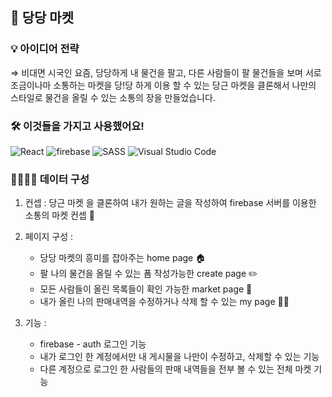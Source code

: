  ## ️🥕 당당 마켓


### 💡 아이디어 전략
⇒  비대면 시국인 요즘, 당당하게 내 물건을 팔고, 다른 사람들이 팔 물건들을 보며 서로 조금이나마 소통하는 마켓을 당!당 하게 이용 할 수 있는 당근 마켓을 클론해서 나만의 스타일로 물건을 올릴 수 있는 소통의 장을 만들었습니다.

### 🛠 이것들을 가지고 사용했어요!

 <img alt="React" src="https://img.shields.io/badge/react%20-%2320232a.svg?&style=for-the-badge&logo=react&logoColor=%2361DAFB"/>
 <img alt="firebase" src="https://img.shields.io/badge/firebase%20-red.svg?&style=for-the-badge&logo=FIREBASE&logoColor=white"/> 
 <img alt="SASS" src="https://img.shields.io/badge/STYLEDCOMPONENTS%20-hotpink.svg?&style=for-the-badge&logo=SASS&logoColor=white"/>  
 <img alt="Visual Studio Code" src="https://img.shields.io/badge/Visual%20Studio%20Code-0078d7.svg?&style=for-the-badge&logo=visual-studio-code&logoColor=white"/>



### 👩‍👩‍👧‍👦 데이터 구성

1. 컨셉 :  당근 마켓 을 클론하여 내가 원하는 글을 작성하여 firebase 서버를 이용한 소통의 마켓 컨셉 🥕

2. 페이지 구성 :  
    - 당당 마켓의 흥미를 잡아주는 home page 🏠
    - 팔 나의 물건을 올릴 수 있는 폼 작성가능한 create page ✏️
    - 모든 사람들이 올린 목록들이 확인 가능한 market page 🛒
    - 내가 올린 나의 판매내역을 수정하거나 삭제 할 수 있는 my page 👩🏻
    
3. 기능 :  
    - firebase - auth 로그인 기능
    - 내가 로그인 한 계정에서만 내 게시물을 나만이 수정하고, 삭제할 수 있는 기능
    - 다른 계정으로 로그인 한 사람들의 판매 내역들을 전부 볼 수 있는 전체 마켓 기능

